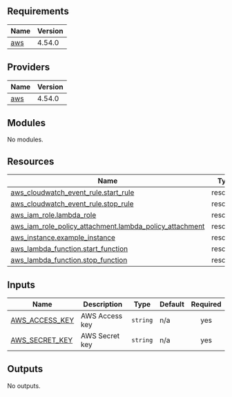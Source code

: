 <!-- BEGIN_TF_DOCS -->

## Requirements

| Name                                                   | Version |
| ------------------------------------------------------ | ------- |
| <a name="requirement_aws"></a> [aws](#requirement_aws) | 4.54.0  |

## Providers

| Name                                             | Version |
| ------------------------------------------------ | ------- |
| <a name="provider_aws"></a> [aws](#provider_aws) | 4.54.0  |

## Modules

No modules.

## Resources

| Name                                                                                                                                                              | Type     |
| ----------------------------------------------------------------------------------------------------------------------------------------------------------------- | -------- |
| [aws_cloudwatch_event_rule.start_rule](https://registry.terraform.io/providers/hashicorp/aws/4.54.0/docs/resources/cloudwatch_event_rule)                         | resource |
| [aws_cloudwatch_event_rule.stop_rule](https://registry.terraform.io/providers/hashicorp/aws/4.54.0/docs/resources/cloudwatch_event_rule)                          | resource |
| [aws_iam_role.lambda_role](https://registry.terraform.io/providers/hashicorp/aws/4.54.0/docs/resources/iam_role)                                                  | resource |
| [aws_iam_role_policy_attachment.lambda_policy_attachment](https://registry.terraform.io/providers/hashicorp/aws/4.54.0/docs/resources/iam_role_policy_attachment) | resource |
| [aws_instance.example_instance](https://registry.terraform.io/providers/hashicorp/aws/4.54.0/docs/resources/instance)                                             | resource |
| [aws_lambda_function.start_function](https://registry.terraform.io/providers/hashicorp/aws/4.54.0/docs/resources/lambda_function)                                 | resource |
| [aws_lambda_function.stop_function](https://registry.terraform.io/providers/hashicorp/aws/4.54.0/docs/resources/lambda_function)                                  | resource |

## Inputs

| Name                                                                        | Description    | Type     | Default | Required |
| --------------------------------------------------------------------------- | -------------- | -------- | ------- | :------: |
| <a name="input_AWS_ACCESS_KEY"></a> [AWS_ACCESS_KEY](#input_AWS_ACCESS_KEY) | AWS Access key | `string` | n/a     |   yes    |
| <a name="input_AWS_SECRET_KEY"></a> [AWS_SECRET_KEY](#input_AWS_SECRET_KEY) | AWS Secret key | `string` | n/a     |   yes    |

## Outputs

No outputs.

<!-- END_TF_DOCS -->
